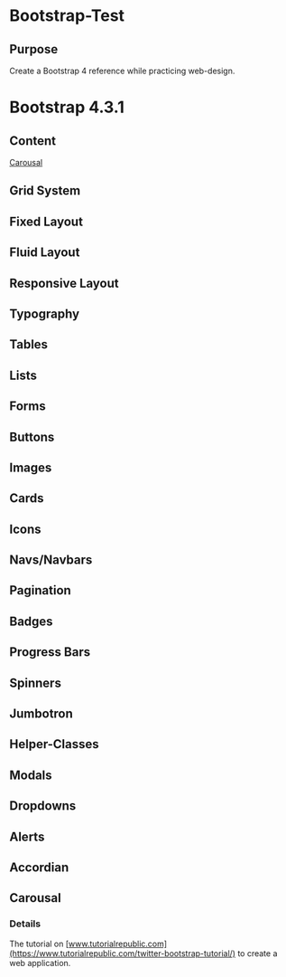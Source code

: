 # Bootstrap-Test

## Purpose
Create a Bootstrap 4 reference while practicing web-design.

# Bootstrap 4.3.1
## Content
[Carousal](#Carousal)
## Grid System
## Fixed Layout
## Fluid Layout
## Responsive Layout
## Typography
## Tables
## Lists
## Forms
## Buttons
## Images
## Cards
## Icons
## Navs/Navbars
## Pagination
## Badges
## Progress Bars
## Spinners
## Jumbotron
## Helper-Classes

## Modals
## Dropdowns
## Alerts
## Accordian
## Carousal

### Details
The tutorial on [www.tutorialrepublic.com](https://www.tutorialrepublic.com/twitter-bootstrap-tutorial/) to create a web application.   
